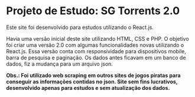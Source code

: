 # Projeto de Estudo: SG Torrents 2.0

Este site foi desenvolvido para estudos utilizando o React.js.

Havia uma versão inicial deste site utilizando HTML, CSS e PHP.
O objetivo foi criar uma versão 2.0 com algumas funcionalidades novas utilizando o React.js.
Essa versão conta com responsividade para dispositivos mobile, barra de pesquisa e paginação.
Os dados antes ficavam em um banco de dados, fiz a mudança para um arquivo json.

**Obs.: Foi utilizado web scraping em outros sites de jogos piratas para conseguir as informações contidas no json.
Site sem fins lucrativos, desenvolvido apenas para estudos e sem atualização dos dados.**
